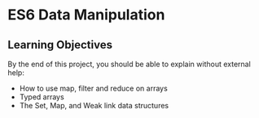 # ES6 Data Manipulation

## Learning Objectives

By the end of this project, you should be able to explain without external help:

- How to use map, filter and reduce on arrays
- Typed arrays
- The Set, Map, and Weak link data structures
